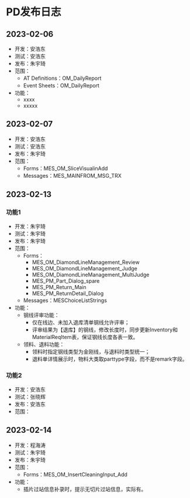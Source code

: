 # PD发布日志

## 2023-02-06

- 开发：安浩东
- 测试：安浩东
- 发布：朱宇琦
- 范围：
  - AT Definitions：OM_DailyReport
  - Event Sheets：OM_DailyReport
- 功能：
  - xxxx
  - xxxxx

## 2023-02-07

- 开发：安浩东
- 测试：安浩东
- 发布：朱宇琦
- 范围：
  - Forms：MES_OM_SliceVisualinAdd
  - Messages：MES_MAINFROM_MSG_TRX

## 2023-02-13

### 功能1

- 开发：朱宇琦
- 测试：朱宇琦
- 发布：朱宇琦
- 范围：
  - Forms：
    - MES_OM_DiamondLineManagement_Review
    - MES_OM_DiamondLineManagement_Judge
    - MES_OM_DiamondLineManagement_MultiJudge
    - MES_PM_Part_Dialog_spare
    - MES_PM_Return_Main
    - MES_PM_ReturnDetail_Dialog
  - Messages：MESChoiceListStrings
- 功能：
  - 钢线评审功能：
    - 仅在线边、未加入退库清单钢线允许评审；
    - 评审结果为【退库】的钢线，修改长度时，同步更新Inventory和MaterialReqItem表，保证钢线长度各表一致。
  - 领料、退料功能：
    - 领料时指定钢线类型为金刚线，与退料时类型统一；
    - 退料单详情展示时，物料大类取parttype字段，而不是remark字段。

### 功能2

- 开发：安浩东
- 测试：张晓辉
- 发布：安浩东
- 范围：

## 2023-02-14

- 开发：程海涛
- 测试：朱宇琦
- 发布：朱宇琦
- 范围：
  - Forms：MES_OM_InsertCleaningInput_Add
- 功能：
    - 插片过站信息补录时，提示无切片过站信息，实际有。
